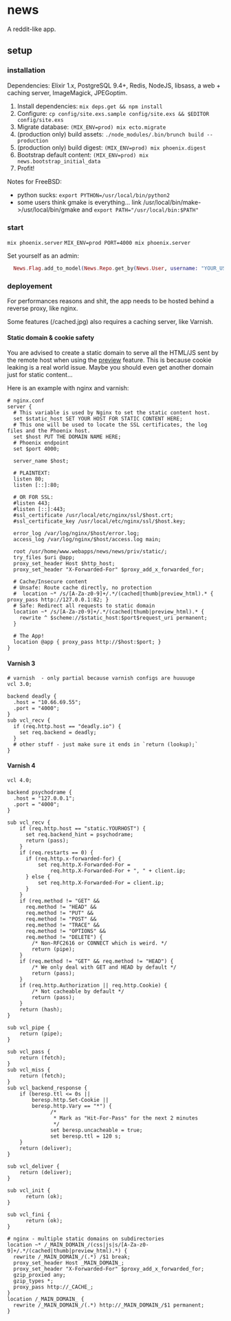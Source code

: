 # news

A reddit-like app.

## setup

### installation

Dependencies: Elixir 1.x, PostgreSQL 9.4+, Redis, NodeJS, libsass, a web + caching server, ImageMagick, JPEGoptim.

1. Install dependencies: `mix deps.get && npm install`
2. Configure: `cp config/site.exs.sample config/site.exs && $EDITOR config/site.exs`
3. Migrate database: `(MIX_ENV=prod) mix ecto.migrate`
4. (production only) build assets: `./node_modules/.bin/brunch build --production`
5. (production only) build digest: `(MIX_ENV=prod) mix phoenix.digest`
6. Bootstrap default content: `(MIX_ENV=prod) mix news.bootstrap_initial_data`
7. Profit!

Notes for FreeBSD:

* python sucks: `export PYTHON=/usr/local/bin/python2`
* some users think gmake is everything... link /usr/local/bin/make->/usr/local/bin/gmake and `export PATH="/usr/local/bin:$PATH"`

### start

`mix phoenix.server`
`MIX_ENV=prod PORT=4000 mix phoenix.server`

Set yourself as an admin:

```elixir
  News.Flag.add_to_model(News.Repo.get_by(News.User, username: "YOUR_USERNAME"), "admin")
```

### deployement

For performances reasons and shit, the app needs to be hosted behind a reverse proxy, like nginx.

Some features (/cached.jpg) also requires a caching server, like Varnish.

#### Static domain & cookie safety

You are advised to create a static domain to serve all the HTML/JS sent by the remote host when using the [preview](https://github.com/hrefhref/news/blob/master/web/templates/cache/iframe_preview.html.eex) feature. This is because cookie leaking is a real world issue. Maybe you should even get another domain just for static content…

Here is an example with nginx and varnish:

```
# nginx.conf
server {
  # This variable is used by Nginx to set the static content host.
  set $static_host SET YOUR HOST FOR STATIC CONTENT HERE;
  # This one will be used to locate the SSL certificates, the log files and the Phoenix host.
  set $host PUT THE DOMAIN NAME HERE;
  # Phoenix endpoint
  set $port 4000;

  server_name $host;

  # PLAINTEXT:
  listen 80;
  listen [::]:80;

  # OR FOR SSL:
  #listen 443;
  #listen [::]:443;
  #ssl_certificate /usr/local/etc/nginx/ssl/$host.crt;
  #ssl_certificate_key /usr/local/etc/nginx/ssl/$host.key;

  error_log /var/log/nginx/$host/error.log;
  access_log /var/log/nginx/$host/access.log main;

  root /usr/home/www.webapps/news/news/priv/static/;
  try_files $uri @app;
  proxy_set_header Host $http_host;
  proxy_set_header "X-Forwarded-For" $proxy_add_x_forwarded_for;

  # Cache/Insecure content
  # Unsafe: Route cache directly, no protection
  #  location ~* /s/[A-Za-z0-9]+/.*/(cached|thumb|preview_html).* { proxy_pass http://127.0.0.1:82; }
  # Safe: Redirect all requests to static domain
  location ~* /s/[A-Za-z0-9]+/.*/(cached|thumb|preview_html).* {
    rewrite ^ $scheme://$static_host:$port$request_uri permanent;
  }

  # The App!
  location @app { proxy_pass http://$host:$port; }
}
```

#### Varnish 3
```
# varnish  - only partial because varnish configs are huuuuge
vcl 3.0;

backend deadly {
  .host = "10.66.69.55";
  .port = "4000";
}
sub vcl_recv {
  if (req.http.host == "deadly.io") {
    set req.backend = deadly;
  }
  # other stuff - just make sure it ends in `return (lookup);`
}
```

#### Varnish 4

```
vcl 4.0;

backend psychodrame {
  .host = "127.0.0.1";
  .port = "4000";
}

sub vcl_recv {
    if (req.http.host == "static.YOURHOST") {
      set req.backend_hint = psychodrame;
      return (pass);
    }
    if (req.restarts == 0) {
      if (req.http.x-forwarded-for) {
          set req.http.X-Forwarded-For =
              req.http.X-Forwarded-For + ", " + client.ip;
      } else {
          set req.http.X-Forwarded-For = client.ip;
      }
    }
    if (req.method != "GET" &&
      req.method != "HEAD" &&
      req.method != "PUT" &&
      req.method != "POST" &&
      req.method != "TRACE" &&
      req.method != "OPTIONS" &&
      req.method != "DELETE") {
        /* Non-RFC2616 or CONNECT which is weird. */
        return (pipe);
    }
    if (req.method != "GET" && req.method != "HEAD") {
        /* We only deal with GET and HEAD by default */
        return (pass);
    }
    if (req.http.Authorization || req.http.Cookie) {
        /* Not cacheable by default */
        return (pass);
    }
    return (hash);
}

sub vcl_pipe {
    return (pipe);
}

sub vcl_pass {
    return (fetch);
}
sub vcl_miss {
    return (fetch);
}
sub vcl_backend_response {
    if (beresp.ttl <= 0s ||
        beresp.http.Set-Cookie ||
        beresp.http.Vary == "*") {
              /*
               * Mark as "Hit-For-Pass" for the next 2 minutes
               */
              set beresp.uncacheable = true;
              set beresp.ttl = 120 s;
    }
    return (deliver);
}

sub vcl_deliver {
    return (deliver);
}

sub vcl_init {
      return (ok);
}

sub vcl_fini {
      return (ok);
}
```

```
# nginx - multiple static domains on subdirectories
location ~* /_MAIN_DOMAIN_/(css|js|s/[A-Za-z0-9]+/.*/(cached|thumb|preview_html).*) {
  rewrite /_MAIN_DOMAIN_/(.*) /$1 break;
  proxy_set_header Host _MAIN_DOMAIN_;
  proxy_set_header "X-Forwarded-For" $proxy_add_x_forwarded_for;
  gzip_proxied any;
  gzip_types *;
  proxy_pass http://_CACHE_;
}
location /_MAIN_DOMAIN_ {
  rewrite /_MAIN_DOMAIN_/(.*) http://_MAIN_DOMAIN_/$1 permanent;
}
```
